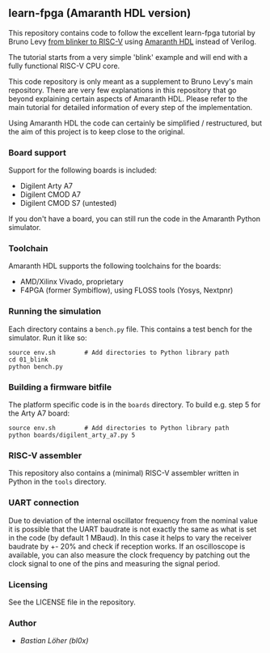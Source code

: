 ## learn-fpga (Amaranth HDL version)

This repository contains code to follow the excellent learn-fpga tutorial by Bruno Levy [from blinker to RISC-V](https://github.com/BrunoLevy/learn-fpga/blob/master/FemtoRV/TUTORIALS/FROM_BLINKER_TO_RISCV/README.md) using [Amaranth HDL](https://github.com/amaranth-lang/amaranth) instead of Verilog.

The tutorial starts from a very simple 'blink' example and will end with a fully functional RISC-V CPU core.

This code repository is only meant as a supplement to Bruno Levy's main repository. There are very few explanations in this repository that go beyond explaining certain aspects of Amaranth HDL. Please refer to the main tutorial for detailed information of every step of the implementation.

Using Amaranth HDL the code can certainly be simplified / restructured, but the aim of this project is to keep close to the original.


### Board support

Support for the following boards is included:

* Digilent Arty A7
* Digilent CMOD A7
* Digilent CMOD S7 (untested)

If you don't have a board, you can still run the code in the Amaranth Python simulator.


### Toolchain

Amaranth HDL supports the following toolchains for the boards:

* AMD/Xilinx Vivado, proprietary
* F4PGA (former Symbiflow), using FLOSS tools (Yosys, Nextpnr)


### Running the simulation

Each directory contains a `bench.py` file. This contains a test bench for the simulator. Run it like so:

```
source env.sh        # Add directories to Python library path
cd 01_blink
python bench.py
```


### Building a firmware bitfile

The platform specific code is in the `boards` directory. To build e.g. step 5 for the Arty A7 board:

```
source env.sh        # Add directories to Python library path
python boards/digilent_arty_a7.py 5
```


### RISC-V assembler

This repository also contains a (minimal) RISC-V assembler written in Python in the `tools` directory.


### UART connection

Due to deviation of the internal oscillator frequency from the nominal value it is possible that the UART baudrate is not exactly the same as what is set in the code (by default 1 MBaud). In this case it helps to vary the receiver baudrate by +- 20% and check if reception works. If an oscilloscope is available, you can also measure the clock frequency by patching out the clock signal to one of the pins and measuring the signal period.


### Licensing

See the LICENSE file in the repository.


### Author

* *Bastian Löher (bl0x)*
